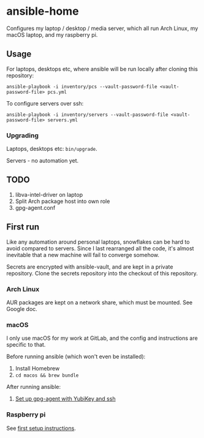 # ansible-home

Configures my laptop / desktop / media server, which all run Arch Linux, my macOS laptop,
and my raspberry pi.

## Usage

For laptops, desktops etc, where ansible will be run locally after cloning this
repository:

```
ansible-playbook -i inventory/pcs --vault-password-file <vault-password-file> pcs.yml
```

To configure servers over ssh:

```
ansible-playbook -i inventory/servers --vault-password-file <vault-password-file> servers.yml
```

### Upgrading

Laptops, desktops etc: `bin/upgrade`.

Servers - no automation yet.

## TODO

1. libva-intel-driver on laptop
1. Split Arch package host into own role
1. gpg-agent.conf

## First run

Like any automation around personal laptops, snowflakes can be hard to avoid compared to
servers. Since I last rearranged all the code, it's almost inevitable that a new machine
will fail to converge somehow.

Secrets are encrypted with ansible-vault, and are kept in a private repository.
Clone the secrets repository into the checkout of this repository.

### Arch Linux

AUR packages are kept on a network share, which must be mounted. See Google doc.

### macOS

I only use macOS for my work at GitLab, and the config and instructions are
specific to that.

Before running ansible (which won't even be installed):

1. Install Homebrew
1. `cd macos && brew bundle`

After running ansible:

1. [Set up gpg-agent with YubiKey and ssh](https://gitlab.com/gitlab-com/runbooks/blob/master/howto/yubikey.md)

### Raspberry pi

See [first setup instructions](docs/raspberry-pi.md).
